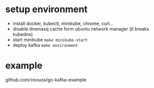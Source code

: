 # setup environment

- install docker, kubectl, minikube, chrome, curl...
- disable dnsmasq cache form ubuntu network manager (it breaks kubedns)
- start minikube `make minikube-start`
- deploy kafka `make environment`

# example

github.com/vsouza/go-kafka-example
